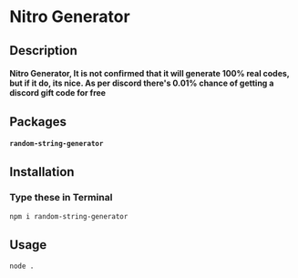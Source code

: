# Nitro Generator

## Description

#### Nitro Generator, It is not confirmed that it will generate 100% real codes, but if it do, its nice. As per discord there's 0.01% chance of getting a discord gift code for free

## Packages

#### `random-string-generator`

## Installation

### Type these in Terminal

```bash
npm i random-string-generator
```

## Usage

```bash
node .
```
